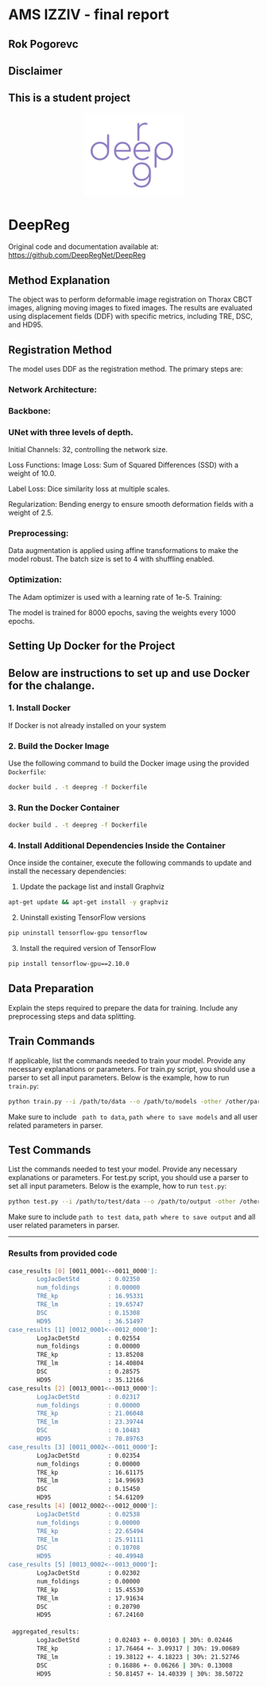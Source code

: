 <!-- -->

<!-- 
# docker build . -t deepreg -f Dockerfile
# docker run --name DeepReg --privileged=true --gpus all -ti deepreg bash


# cd C:\Users\Pogorevc\OneDrive - Univerza v Ljubljani\Magisterij\2. Letnik\AMS_izziv\DeepReg
# cd C:\Users\Pogorevc\OneDrive - Univerza v Ljubljani\Magisterij\2. Letnik\AMS_izziv\Validation\deformable-registration\deformable-registration

# docker build . -t evaluation -f Dockerfile

docker run --rm -it -v "C:\Users\Pogorevc\OneDrive - Univerza v Ljubljani\Magisterij\2. Letnik\AMS_izziv\Validation\deformable-registration\deformable-registration\input:/input" -v "C:\Users\Pogorevc\OneDrive - Univerza v Ljubljani\Magisterij\2. Letnik\AMS_izziv\Validation\deformable-registration\deformable-registration\output:/output/" -v ./data:/workspace/data evaluation python evaluation.py -v



# docker start -i DeepReg1


# pip install pydot
# apt-get update && apt-get install -y graphviz
# pip uninstall tensorflow-gpu tensorflow
# pip install tensorflow-gpu==2.10.0
# python AMS/ams_data.py

#python AMS/ams_data.py
#python AMS/ams_data2.py
#python AMS/ams_train.py --full
#python AMS/ams_predict.py --full

#deepreg_vis -m 2 -i 'AMS/ams/logs_predict/20241216-190428/test/pair_0/moving_image.nii.gz, AMS/ams/logs_predict/20241216-190428/test/pair_0/pred_fixed_image.nii.gz, AMS/ams/logs_predict/20241216-190428/test/pair_0/fixed_image.nii.gz' --slice-inds '64,50,72' -s AMS/ams/logs_predict/

#deepreg_vis -m 1 -i 'AMS/ams/logs_predict/20241216-190428/test/pair_0/moving_image.nii.gz --ddf-path "AMS/ams/logs_predict/20241216-190428/test/pair_0/ddf.nii.gz" --slice-inds '2,3' -s AMS/ams/logs_predict/


-->



# AMS IZZIV - final report
## Rok Pogorevc

## Disclaimer 
This is a student project
--- 

<p align="center">
  <img src="https://raw.githubusercontent.com/DeepRegNet/DeepReg/main/docs/asset/deepreg_logo_purple.svg"
    alt="deepreg_logo" title="DeepReg" width="200"/>
</p>

# DeepReg
Original code and documentation available at: https://github.com/DeepRegNet/DeepReg

## Method Explanation
The object was to perform deformable image registration on Thorax CBCT images, aligning moving images to fixed images. The results are evaluated using displacement fields (DDF) with specific metrics, including TRE, DSC, and HD95.

## Registration Method
The model uses DDF as the registration method. The primary steps are:

### Network Architecture:

### **Backbone:** 

### UNet with three levels of depth.
Initial Channels: 32, controlling the network size.

Loss Functions:
Image Loss: Sum of Squared Differences (SSD) with a weight of 10.0.

Label Loss: Dice similarity loss at multiple scales.

Regularization: Bending energy to ensure smooth deformation fields with a weight of 2.5.

### Preprocessing:
Data augmentation is applied using affine transformations to make the model robust.
The batch size is set to 4 with shuffling enabled.

### Optimization:
The Adam optimizer is used with a learning rate of 1e-5.
Training:

The model is trained for 8000 epochs, saving the weights every 1000 epochs.

## Setting Up Docker for the Project

Below are instructions to set up and use Docker for the chalange. 
---

### **1. Install Docker**
If Docker is not already installed on your system

### **2. Build the Docker Image**
Use the following command to build the Docker image using the provided `Dockerfile`:

```bash
docker build . -t deepreg -f Dockerfile
```
### **3. Run the Docker Container**

```bash
docker build . -t deepreg -f Dockerfile
```
### **4. Install Additional Dependencies Inside the Container**

Once inside the container, execute the following commands to update and install the necessary dependencies:

1. Update the package list and install Graphviz
```bash
apt-get update && apt-get install -y graphviz
```
2. Uninstall existing TensorFlow versions
```bash
pip uninstall tensorflow-gpu tensorflow
```
3. Install the required version of TensorFlow
```bash
pip install tensorflow-gpu==2.10.0
```


## Data Preparation
Explain the steps required to prepare the data for training. Include any preprocessing steps and data splitting.

## Train Commands
If applicable, list the commands needed to train your model. Provide any necessary explanations or parameters. 
For train.py script, you should use a parser to set all input parameters. Below is the example, how to run `train.py`:

```bash
python train.py --i /path/to/data --o /path/to/models -other /other/parameters....
```

Make sure to include ` path to data`, `path where to save models` and all user related parameters in parser.

## Test Commands
List the commands needed to test your model. Provide any necessary explanations or parameters.
For test.py script, you should use a parser to set all input parameters. Below is the example, how to run `test.py`:

```bash
python test.py --i /path/to/test/data --o /path/to/output -other /other/parameters....
```

Make sure to include `path to test data`, `path where to save output` and all user related parameters in parser.


---

### Results from provided code
```bash
case_results [0] [0011_0001<--0011_0000']:
        LogJacDetStd        : 0.02350
        num_foldings        : 0.00000
        TRE_kp              : 16.95331
        TRE_lm              : 19.65747
        DSC                 : 0.15308
        HD95                : 36.51497
case_results [1] [0012_0001<--0012_0000']:
        LogJacDetStd        : 0.02554
        num_foldings        : 0.00000
        TRE_kp              : 13.85208
        TRE_lm              : 14.40804
        DSC                 : 0.28575
        HD95                : 35.12166
case_results [2] [0013_0001<--0013_0000']:
        LogJacDetStd        : 0.02317
        num_foldings        : 0.00000
        TRE_kp              : 21.06048
        TRE_lm              : 23.39744
        DSC                 : 0.10483
        HD95                : 70.89763
case_results [3] [0011_0002<--0011_0000']:
        LogJacDetStd        : 0.02354
        num_foldings        : 0.00000
        TRE_kp              : 16.61175
        TRE_lm              : 14.99693
        DSC                 : 0.15450
        HD95                : 54.61209
case_results [4] [0012_0002<--0012_0000']:
        LogJacDetStd        : 0.02538
        num_foldings        : 0.00000
        TRE_kp              : 22.65494
        TRE_lm              : 25.91111
        DSC                 : 0.10708
        HD95                : 40.49948
case_results [5] [0013_0002<--0013_0000']:
        LogJacDetStd        : 0.02302
        num_foldings        : 0.00000
        TRE_kp              : 15.45530
        TRE_lm              : 17.91634
        DSC                 : 0.20790
        HD95                : 67.24160

 aggregated_results:
        LogJacDetStd        : 0.02403 +- 0.00103 | 30%: 0.02446
        TRE_kp              : 17.76464 +- 3.09317 | 30%: 19.00689
        TRE_lm              : 19.38122 +- 4.18223 | 30%: 21.52746
        DSC                 : 0.16886 +- 0.06266 | 30%: 0.13008
        HD95                : 50.81457 +- 14.40339 | 30%: 38.50722

```
